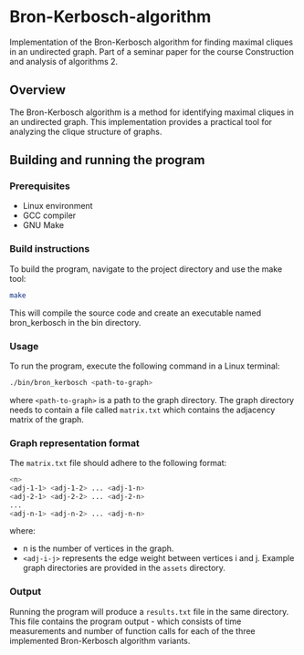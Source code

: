 # Bron-Kerbosch-algorithm
Implementation of the Bron-Kerbosch algorithm for finding maximal cliques in an undirected graph. Part of a seminar paper for the course Construction and analysis of algorithms 2.

## Overview
The Bron-Kerbosch algorithm is a method for identifying maximal cliques in an undirected graph. This implementation provides a practical tool for analyzing the clique structure of graphs.

## Building and running the program
### Prerequisites
- Linux environment
- GCC compiler
- GNU Make

### Build instructions
To build the program, navigate to the project directory and use the make tool:
```sh
make
```
This will compile the source code and create an executable named bron_kerbosch in the bin directory.

### Usage
To run the program, execute the following command in a Linux terminal:
```sh
./bin/bron_kerbosch <path-to-graph>
```
where `<path-to-graph>` is a path to the graph directory. The graph directory needs to contain a file called `matrix.txt` which contains the adjacency matrix of the graph.

### Graph representation format
The `matrix.txt` file should adhere to the following format:
```sh
<n>
<adj-1-1> <adj-1-2> ... <adj-1-n>
<adj-2-1> <adj-2-2> ... <adj-2-n>
...
<adj-n-1> <adj-n-2> ... <adj-n-n>
```
where:
- n is the number of vertices in the graph.
- `<adj-i-j>` represents the edge weight between vertices i and j.
Example graph directories are provided in the `assets` directory.

### Output
Running the program will produce a `results.txt` file in the same directory. This file contains the program output - which consists of time measurements and number of function calls for each of the three implemented Bron-Kerbosch algorithm variants.
